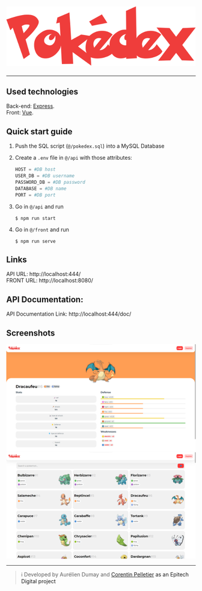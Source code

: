 
# ![screenshot1](/front/src/assets/logo.svg)
***
## Used technologies
Back-end: <a href="https://expressjs.com/" target="_blank" rel="noopener">Express<a/>. <br>
Front: <a href="https://vuejs.org/" target="_blank" rel="noopener">Vue<a/>.
## Quick start guide
1) Push the SQL script (`@/pokedex.sql`) into a MySQL Database
2) Create a `.env` file in `@/api` with those attributes:
    ```py
    HOST = #DB host
    USER_DB = #DB username
    PASSWORD_DB = #DB password
    DATABASE = #DB name
    PORT = #DB port
    ```
3) Go in `@/api` and run
    ```shell
    $ npm run start
    ```

4) Go in `@/front` and run
    ```shell
    $ npm run serve
    ```
## Links
API URL: http://localhost:444/ <br>
FRONT URL: http://localhost:8080/
## API Documentation:
API Documentation Link: http://localhost:444/doc/
## Screenshots
![screenshot1](/front/src/assets/screenshot1.png) <br>
![screenshot1](/front/src/assets/screenshot2.png)
***
> ℹ️ Developed by Aurélien Dumay and <a href="https://github.com/CorentinP-dev/" target="_blank" rel="noopener">Corentin Pelletier<a/> as an Epitech Digital project
